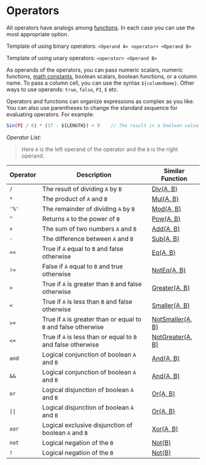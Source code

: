 <!-- TITLE: Operators -->
<!-- SUBTITLE: -->

# Operators

All operators have analogs among [functions](math-functions.md). In each case you can use the most appropriate option.

Template of using binary operators: `<Operand A> <operator> <Operand B>`

Template of using unary operators: `<operator> <Operand B>`

As operands of the operators, you can pass numeric scalars, numeric functions, [math constants](constants.md), boolean scalars, boolean functions, or a column name. To pass a column cell, you can use the syntax `${columnName}`. Other ways to use operands: `true`, `false`, `PI`, `E` etc.

Operators and functions can organize expressions as complex as you like. You can also use parentheses to change the standard sequence for evaluating operators. For example:

```javascript
Sin(PI / 6) * (17 - ${LENGTH}) < 9    // The result is a boolean value
```

*Operator List:*

> Here `A` is the left operand of the operator and the `B` is the right operand.

| Operator | Description                                                      | Similar Function                                 |
| -------- | ---------------------------------------------------------------- | ------------------------------------------------ |
| `/`      | The result of dividing `A` by `B`                                | [Div(A, B)](math-functions.md#div)               |
| `*`      | The product of `A` and `B`                                       | [Mul(A, B)](math-functions.md#mul)               |
| `'%'`    | The remainder of dividing `A` by `B`                             | [Mod(A, B)](math-functions.md#mod)               |
| `^`      | Returns `A` to the power of `B`                                  | [Pow(A, B)](math-functions.md#pow)               |
| `+`      | The sum of two numbers `A` and `B`                               | [Add(A, B)](math-functions.md#add)               |
| `-`      | The difference between `A` and `B`                               | [Sub(A, B)](math-functions.md#sub)               |
| `==`     | True if `A` equal to `B` and false otherwise                     | [Eq(A, B)](math-functions.md#eq)                 |
| `!=`     | False if `A` equal to `B` and true otherwise                     | [NotEq(A, B)](math-functions.md#noteq)           |
| `>`      | True if `A` is greater than `B` and false otherwise              | [Greater(A, B)](math-functions.md#greater)       |
| `<`      | True if `A` is less than `B` and false otherwise                 | [Smaller(A, B)](math-functions.md#smaller)       |
| `>=`     | True if `A` is greater than or equal to `B`  and false otherwise | [NotSmaller(A, B)](math-functions.md#notsmaller) |
| `<=`     | True if `A` is less than or equal to `B` and false otherwise     | [NotGreater(A, B)](math-functions.md#notgreater) |
| `and`    | Logical conjunction of boolean `A` and `B`                       | [And(A, B)](math-functions.md#and)               |
| `&&`     | Logical conjunction of boolean `A` and `B`                       | [And(A, B)](math-functions.md#and)               |
| `or`     | Logical disjunction of boolean `A` and `B`                       | [Or(A, B)](math-functions.md#or)                 |
| `\|\|`   | Logical disjunction of boolean `A` and `B`                       | [Or(A, B)](math-functions.md#or)                 |
| `xor`    | Logical exclusive disjunction of boolean `A` and `B`             | [Xor(A, B)](math-functions.md#xor)               |
| `not`    | Logical negation of the `B`                                      | [Not(B)](math-functions.md#not)                  |
| `!`      | Logical negation of the `B`                                      | [Not(B)](math-functions.md#not)                  |
